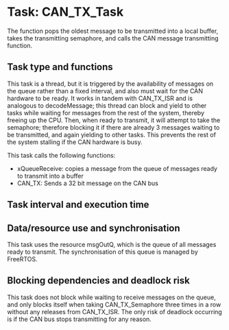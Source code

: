 # Task: CAN_TX_Task

The function pops the oldest message to be transmitted into a local buffer, takes the transmitting semaphore, and calls the CAN message transmitting function.

## Task type and functions

This task is a thread, but it is triggered by the availability of messages on the queue rather than a fixed interval, and also must wait for the CAN hardware to be ready. It works in tandem with CAN_TX_ISR and is analogous to decodeMessage; this thread can block and yield to other tasks while waiting for messages from the rest of the system, thereby freeing up the CPU. Then, when ready to transmit, it will attempt to take the semaphore; therefore blocking it if there are already 3 messages waiting to be transmitted, and again yielding to other tasks. This prevents the rest of the system stalling if the CAN hardware is busy.

This task calls the following functions:

- xQueueReceive: copies a message from the queue of messages ready to transmit into a buffer
- CAN_TX: Sends a 32 bit message on the CAN bus

## Task interval and execution time


## Data/resource use and synchronisation

This task uses the resource msgOutQ, which is the queue of all messages ready to transmit. The synchronisation of this queue is managed by FreeRTOS.

## Blocking dependencies and deadlock risk

This task does not block while waiting to receive messages on the queue, and only blocks itself when taking CAN_TX_Semaphore three times in a row without any releases from CAN_TX_ISR. The only risk of deadlock occurring is if the CAN bus stops transmitting for any reason.
